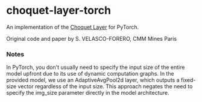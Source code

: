# choquet-layer-torch
 An implementation of the [Choquet Layer](https://github.com/Jacobiano/ChoquetLayer) for PyTorch.

Original code and paper by S. VELASCO-FORERO, CMM Mines Paris


### Notes
In PyTorch, you don't usually need to specify the input size of the entire model upfront due to its use of dynamic computation graphs. In the provided model, we use an AdaptiveAvgPool2d layer, which outputs a fixed-size vector regardless of the input size. This approach negates the need to specify the img_size parameter directly in the model architecture.